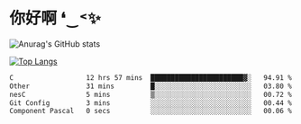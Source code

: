 # 你好啊 ❛‿˂✨

![Anurag's GitHub stats](https://github-readme-stats.vercel.app/api?username=ZombieFly&count_private=true&show_icons=true)

[![Top Langs](https://github-readme-stats.vercel.app/api/top-langs/?username=ZombieFly&layout=compact&count_private=true&hide=Ruby,makefile)](https://github.com/anuraghazra/github-readme-stats)

<!--START_SECTION:waka-->

```txt
C                  12 hrs 57 mins  ███████████████████████▓░   94.91 %
Other              31 mins         █░░░░░░░░░░░░░░░░░░░░░░░░   03.80 %
nesC               5 mins          ▒░░░░░░░░░░░░░░░░░░░░░░░░   00.72 %
Git Config         3 mins          ░░░░░░░░░░░░░░░░░░░░░░░░░   00.44 %
Component Pascal   0 secs          ░░░░░░░░░░░░░░░░░░░░░░░░░   00.06 %
```

<!--END_SECTION:waka-->
